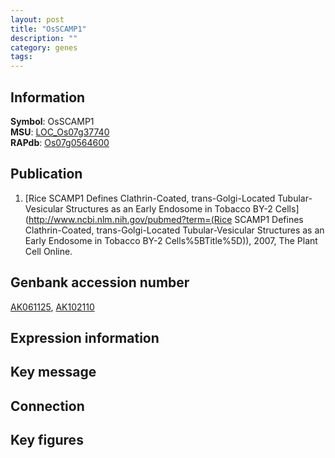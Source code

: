 ```yaml
---
layout: post
title: "OsSCAMP1"
description: ""
category: genes
tags: 
---
```


## Information
__Symbol__: OsSCAMP1  
__MSU__: [LOC_Os07g37740](http://rice.plantbiology.msu.edu/cgi-bin/ORF_infopage.cgi?orf=LOC_Os07g37740)  
__RAPdb__: [Os07g0564600](http://rapdb.dna.affrc.go.jp/viewer/gbrowse_details/irgsp1?name=Os07g0564600)  

## Publication
1. [Rice SCAMP1 Defines Clathrin-Coated, trans-Golgi-Located Tubular-Vesicular Structures as an Early Endosome in Tobacco BY-2 Cells](http://www.ncbi.nlm.nih.gov/pubmed?term=(Rice SCAMP1 Defines Clathrin-Coated, trans-Golgi-Located Tubular-Vesicular Structures as an Early Endosome in Tobacco BY-2 Cells%5BTitle%5D)), 2007, The Plant Cell Online.

## Genbank accession number
[AK061125](http://www.ncbi.nlm.nih.gov/nuccore/AK061125), [AK102110](http://www.ncbi.nlm.nih.gov/nuccore/AK102110)

## Expression information

## Key message

## Connection

## Key figures


